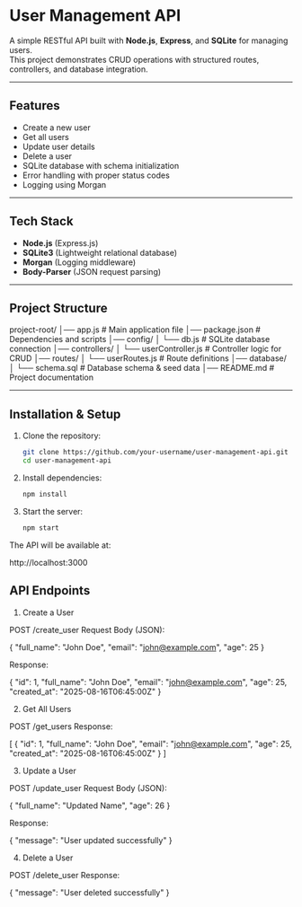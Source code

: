 # User Management API

A simple RESTful API built with **Node.js**, **Express**, and **SQLite** for managing users.  
This project demonstrates CRUD operations with structured routes, controllers, and database integration.

---

##  Features
- Create a new user
- Get all users
- Update user details
- Delete a user
- SQLite database with schema initialization
- Error handling with proper status codes
- Logging using Morgan

---

##  Tech Stack

- **Node.js** (Express.js)  
- **SQLite3** (Lightweight relational database)  
- **Morgan** (Logging middleware)  
- **Body-Parser** (JSON request parsing)

---

##  Project Structure

project-root/
│── app.js # Main application file
│── package.json # Dependencies and scripts
│── config/
│ └── db.js # SQLite database connection
│── controllers/
│ └── userController.js # Controller logic for CRUD
│── routes/
│ └── userRoutes.js # Route definitions
│── database/
│ └── schema.sql # Database schema & seed data
│── README.md # Project documentation



---

##  Installation & Setup

1. Clone the repository:
   ```bash
   git clone https://github.com/your-username/user-management-api.git
   cd user-management-api

2. Install dependencies:
   ````bash 
   npm install

3. Start the server:
    ````bash 
    npm start


The API will be available at:

http://localhost:3000

## API Endpoints
1. Create a User

POST /create_user
Request Body (JSON):

{
  "full_name": "John Doe",
  "email": "john@example.com",
  "age": 25
}


Response:

{
  "id": 1,
  "full_name": "John Doe",
  "email": "john@example.com",
  "age": 25,
  "created_at": "2025-08-16T06:45:00Z"
}

2. Get All Users

POST /get_users
Response:

[
  {
    "id": 1,
    "full_name": "John Doe",
    "email": "john@example.com",
    "age": 25,
    "created_at": "2025-08-16T06:45:00Z"
  }
]

3. Update a User

POST /update_user
Request Body (JSON):

{
  "full_name": "Updated Name",
  "age": 26
}


Response:

{
  "message": "User updated successfully"
}

4. Delete a User

POST /delete_user 
Response:

{
  "message": "User deleted successfully"
}
